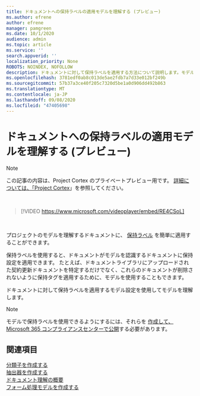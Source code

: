 ```yaml
---
title: ドキュメントへの保持ラベルの適用モデルを理解する (プレビュー)
ms.author: efrene
author: efrene
manager: pamgreen
ms.date: 10/1/2020
audience: admin
ms.topic: article
ms.service: ''
search.appverid: ''
localization_priority: None
ROBOTS: NOINDEX, NOFOLLOW
description: ドキュメントに対して保持ラベルを適用する方法について説明します。モデルを理解します。
ms.openlocfilehash: 3781edf0ab8c013de5ae2fdb7a7d33e012bf249b
ms.sourcegitcommit: 57b37a3ce40f205c7320d5be1a0d906dd492b863
ms.translationtype: MT
ms.contentlocale: ja-JP
ms.lasthandoff: 09/08/2020
ms.locfileid: "47405698"
---
```

# <a name="apply-a-retention-label-to-a-document-understanding-model-preview"></a>ドキュメントへの保持ラベルの適用モデルを理解する (プレビュー)

> [!Note] 
> この記事の内容は、Project Cortex のプライベートプレビュー用です。 [詳細については、「Project Cortex](https://aka.ms/projectcortex)」を参照してください。

</br>

> [!VIDEO https://www.microsoft.com/videoplayer/embed/RE4CSoL]

</br>

プロジェクトのモデルを理解するドキュメントに、 [保持ラベル](https://docs.microsoft.com/microsoft-365/compliance/retention?view=o365-worldwide#retention-labels) を簡単に適用することができます。

保持ラベルを使用すると、ドキュメントがモデルを認識するドキュメントに保持設定を適用できます。  たとえば、ドキュメントライブラリにアップロードされた契約更新ドキュメントを特定するだけでなく、これらのドキュメントが削除されないように保持タグを適用するために、モデルを使用することもできます。

ドキュメントに対して保持ラベルを適用するモデル設定を使用してモデルを理解します。 

> [!Note]
> モデルで保持ラベルを使用できるようにするには、それらを [作成して、Microsoft 365 コンプライアンスセンターで公開](https://docs.microsoft.com/microsoft-365/compliance/create-apply-retention-labels?view=o365-worldwide#how-to-create-and-publish-retention-labels)する必要があります。








## <a name="see-also"></a>関連項目
[分類子を作成する](create-a-classifier.md)</br>
[抽出器を作成する](create-an-extractor.md)</br>
[ドキュメント理解の概要](document-understanding-overview.md)</br>
[フォーム処理モデルを作成する](create-a-form-processing-model.md)  




